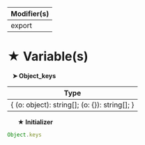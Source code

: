 | Modifier(s)                            |
|----------------------------------------|
| export |

# &#9733; Variable(s)

&nbsp;&nbsp; **&#10148; Object&#95;keys**

| Type                        |
|-----------------------------|
| { (o: object): string[]; (o: {}): string[]; } |

&nbsp;&nbsp;&nbsp;&nbsp;&nbsp; **&#9733; Initializer**

```ts
Object.keys
```